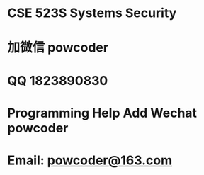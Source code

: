 #  CSE 523S Systems Security
# 加微信 powcoder

# QQ 1823890830

# Programming Help Add Wechat powcoder

# Email: powcoder@163.com

